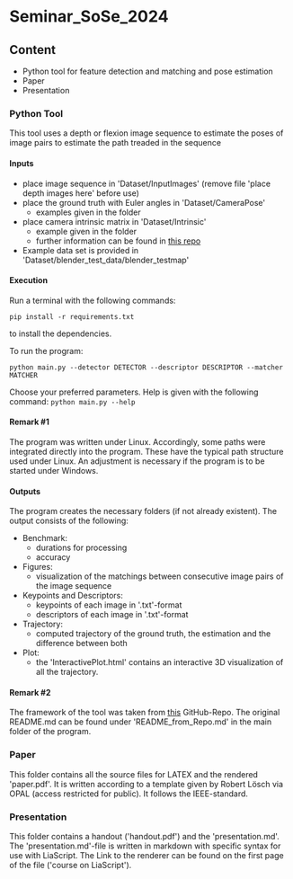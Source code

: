 # Seminar_SoSe_2024

## Content

- Python tool for feature detection and matching and pose estimation
- Paper
- Presentation

### Python Tool

This tool uses a depth or flexion image sequence to estimate the poses of image pairs to estimate the path treaded in the sequence

#### Inputs

- place image sequence in 'Dataset/InputImages' (remove file 'place depth images here' before use)
- place the ground truth with Euler angles in 'Dataset/CameraPose'
  - examples given in the folder
- place camera intrinsic matrix in 'Dataset/Intrinsic'
  - example given in the folder
  - further information can be found in [this repo](https://github.com/TUBAF-IFI-VR/Projektseminar22-23/blob/main/depth2flexion_py/README.md#intrinsik)
- Example data set is provided in 'Dataset/blender_test_data/blender_testmap'

#### Execution

Run a terminal with the following commands:

`pip install -r requirements.txt`

to install the dependencies.

To run the program:

`python main.py --detector DETECTOR --descriptor DESCRIPTOR --matcher MATCHER`

Choose your preferred parameters. Help is given with the following command:
`python main.py --help`



#### Remark #1

The program was written under Linux. Accordingly, some paths were integrated directly into the program. These have the typical path structure used under Linux. An adjustment is necessary if the program is to be started under Windows.

#### Outputs

The program creates the necessary folders (if not already existent). The output consists of the following:

- Benchmark:
  - durations for processing
  - accuracy
- Figures:
  - visualization of the matchings between consecutive image pairs of the image sequence
- Keypoints and Descriptors:
  - keypoints of each image in '.txt'-format
  - descriptors of each image in '.txt'-format
- Trajectory:
  - computed trajectory of the ground truth, the estimation and the difference between both
- Plot:
  - the 'InteractivePlot.html' contains an interactive 3D visualization of all the trajectory.

#### Remark #2

The framework of the tool was taken from [this](https://github.com/whoisraibolt/Feature-Detection-and-Matching.git) GitHub-Repo. The original README.md can be found under 'README_from_Repo.md' in the main folder of the program.

### Paper

This folder contains all the source files for LATEX and the rendered 'paper.pdf'. It is written according to a template given by Robert Lösch via OPAL (access restricted for public). It follows the IEEE-standard.

### Presentation

This folder contains a handout ('handout.pdf') and the 'presentation.md'. The 'presentation.md'-file is written in markdown with specific syntax for use with LiaScript. The Link to the renderer can be found on the first page of the file ('course on LiaScript').
